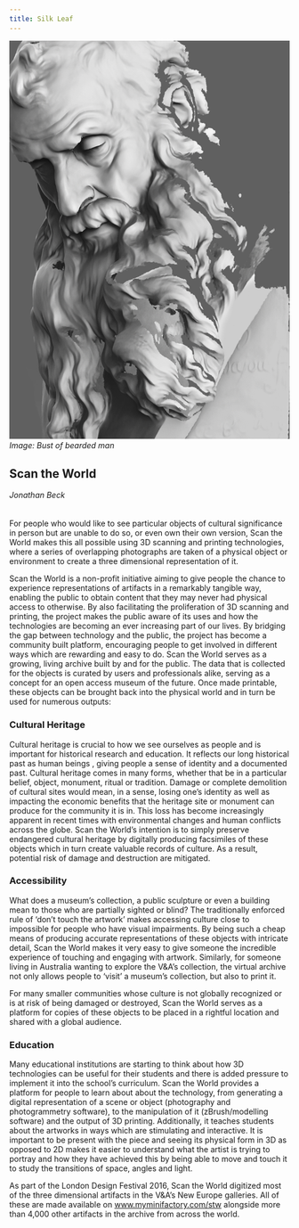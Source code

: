```yaml
---
title: Silk Leaf
---
```


![Image: Bust of bearded man](images/49.jpg)
_Image: Bust of bearded man_

## Scan the World

_Jonathan Beck_
<br />
<br />
<br />
For people who would like to see particular objects of cultural significance in person but are unable to do so, or even own their own version, Scan the World makes this all possible using 3D scanning and printing technologies, where a series of overlapping photographs are taken of a physical object or environment to create a three dimensional representation of it. 

Scan the World is a non-profit initiative aiming to give people the chance to experience representations of artifacts in a remarkably tangible way, enabling the public to obtain content that they may never had physical access to otherwise. By also facilitating the proliferation of 3D scanning and printing, the project makes the public aware of its uses and how the technologies are becoming an ever increasing part of our lives. By bridging the gap between technology and the public, the project has become a community built platform, encouraging people to get involved in different ways which are rewarding and easy to do. Scan the World serves as a growing, living archive built by and for the public. The data that is collected for the objects is curated by users and professionals alike, serving as a concept for an open access museum of the future. Once made printable, these objects can be brought back into the physical world and in turn be used for numerous outputs:

### Cultural Heritage

Cultural heritage is crucial to how we see ourselves as people and is important for historical research and education. It reflects our long historical past as human beings , giving people a sense of identity and a documented past. Cultural heritage comes in many forms, whether that be in a particular belief, object, monument, ritual or tradition. Damage or complete demolition of cultural sites would mean, in a sense, losing one’s identity as well as impacting the economic benefits that the heritage site or monument can produce for the community it is in. This loss has become increasingly apparent in recent times with environmental changes and human conflicts across the globe. Scan the World’s intention is to simply preserve endangered cultural heritage by digitally producing facsimiles of these objects which in turn create valuable records of culture. As a result, potential risk of damage and destruction are mitigated.

### Accessibility 

What does a museum’s collection, a public sculpture or even a building mean to those who are partially sighted or blind? The traditionally enforced rule of ‘don’t touch the artwork’ makes accessing culture close to impossible for people who have visual impairments. By being such a cheap means of producing accurate representations of these objects with intricate detail, Scan the World makes it very easy to give someone the incredible experience of touching and engaging with artwork. Similarly, for someone living in Australia wanting to explore the V&A’s collection, the virtual archive not only allows people to ‘visit’ a museum’s collection, but also to print it.

For many smaller communities whose culture is not globally recognized or is at risk of being damaged or destroyed, Scan the World serves as a platform for copies of these objects to be placed in a rightful location and shared with a global audience.

### Education

Many educational institutions are starting to think about how 3D technologies can be useful for their students and there is added pressure to implement it into the school’s curriculum. Scan the World provides a platform for people to learn about about the technology, from generating a digital representation of a scene or object (photography and photogrammetry software), to the manipulation of it (zBrush/modelling software) and the output of 3D printing. Additionally, it teaches students about the artworks in ways which are stimulating and interactive. It is important to be present with the piece and seeing its physical form in 3D as opposed to 2D makes it easier to understand what the artist is trying to portray and how they have achieved this by being able to  move and touch it to study the transitions of space, angles and light.

As part of the London Design Festival 2016, Scan the World digitized most of the three dimensional artifacts in the V&A’s New Europe galleries. All of these are made available on www.myminifactory.com/stw alongside more than 4,000 other artifacts in the archive from across the world.
